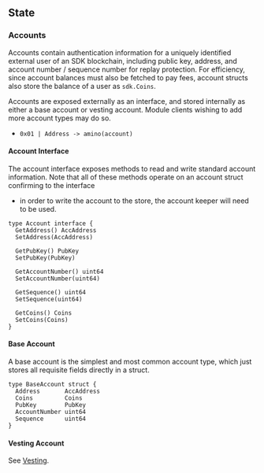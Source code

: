 ## State

### Accounts

Accounts contain authentication information for a uniquely identified external user of an SDK blockchain,
including public key, address, and account number / sequence number for replay protection. For efficiency,
since account balances must also be fetched to pay fees, account structs also store the balance of a user
as `sdk.Coins`.

Accounts are exposed externally as an interface, and stored internally as
either a base account or vesting account. Module clients wishing to add more
account types may do so.

- `0x01 | Address -> amino(account)`

#### Account Interface

The account interface exposes methods to read and write standard account information.
Note that all of these methods operate on an account struct confirming to the interface
- in order to write the account to the store, the account keeper will need to be used.

```golang
type Account interface {
  GetAddress() AccAddress
  SetAddress(AccAddress)

  GetPubKey() PubKey
  SetPubKey(PubKey)

  GetAccountNumber() uint64
  SetAccountNumber(uint64)

  GetSequence() uint64
  SetSequence(uint64)

  GetCoins() Coins
  SetCoins(Coins)
}
```

#### Base Account

A base account is the simplest and most common account type, which just stores all requisite
fields directly in a struct.

```golang
type BaseAccount struct {
  Address       AccAddress
  Coins         Coins
  PubKey        PubKey
  AccountNumber uint64
  Sequence      uint64
}
```

#### Vesting Account

See [Vesting](vesting.md).
